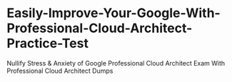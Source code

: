 # Easily-Improve-Your-Google-With-Professional-Cloud-Architect-Practice-Test
Nullify Stress &amp; Anxiety of Google Professional Cloud Architect Exam With Professional Cloud Architect Dumps
